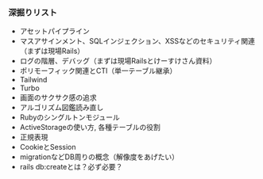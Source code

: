 ### 深掘りリスト
- アセットパイプライン
- マスアサインメント、SQLインジェクション、XSSなどのセキュリティ関連（まずは現場Rails）
- ログの階層、デバッグ（まずは現場Railsとけーすけさん資料）
- ポリモーフィック関連とCTI（単一テーブル継承）
- Tailwind
- Turbo
- 画面のサクサク感の追求
- アルゴリズム図鑑読み直し
- Rubyのシングルトンモジュール
- ActiveStorageの使い方, 各種テーブルの役割
- 正規表現  
- CookieとSession
- migrationなどDB周りの概念（解像度をあげたい）  
- rails db:createとは？必ず必要？
